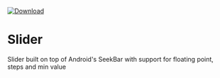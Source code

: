  [ ![Download](https://api.bintray.com/packages/adsamcik/android-component-extensions/slider/images/download.svg) ](https://bintray.com/adsamcik/android-component-extensions/slider/_latestVersion)

# Slider
Slider built on top of Android's SeekBar with support for floating point, steps and min value

